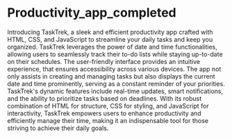 # Productivity_app_completed

Introducing TaskTrek, a sleek and efficient productivity app crafted with HTML, CSS, and JavaScript to streamline your daily tasks and keep you organized. TaskTrek leverages the power of date and time functionalities, allowing users to seamlessly track their to-do lists while staying up-to-date on their schedules. The user-friendly interface provides an intuitive experience, that ensures accessibility across various devices. The app not only assists in creating and managing tasks but also displays the current date and time prominently, serving as a constant reminder of your priorities. TaskTrek's dynamic features include real-time updates, smart notifications, and the ability to prioritize tasks based on deadlines. With its robust combination of HTML for structure, CSS for styling, and JavaScript for interactivity, TaskTrek empowers users to enhance productivity and efficiently manage their time, making it an indispensable tool for those striving to achieve their daily goals. 
